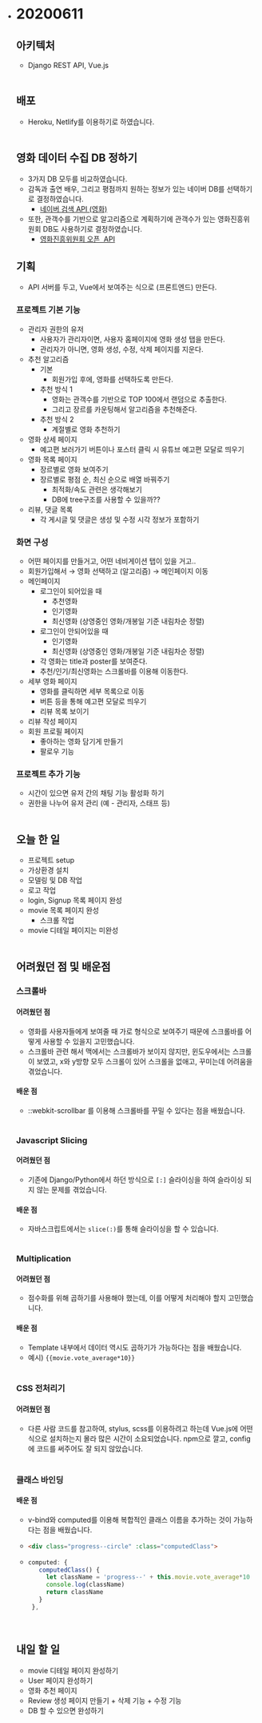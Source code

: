 - # 20200611

  ## 아키텍처

  - Django REST API, Vue.js

  <br>

  ## 배포

  - Heroku, Netlify를 이용하기로 하였습니다.

  <br>

  ## 영화 데이터 수집 DB 정하기

  - 3가지 DB 모두를 비교하였습니다. 
  - 감독과 출연 배우, 그리고 평점까지 원하는 정보가 있는 네이버 DB를 선택하기로 결정하였습니다.
    - <a href="https://developers.naver.com/docs/search/movie/">네이버 검색 API (영화)</a>
  - 또한, 관객수를 기반으로 알고리즘으로 계획하기에 관객수가 있는 영화진흥위원회 DB도 사용하기로 결정하였습니다.
    - <a href="https://www.kobis.or.kr/kobisopenapi/homepg/apiservice/searchServiceInfo.do">영화진흥위원회 오픈  API</a>

  

  ## 기획

  - API 서버를 두고, Vue에서 보여주는 식으로 (프론트엔드) 만든다.

  ### 프로젝트 기본 기능

  - 관리자 권한의 유저
    - 사용자가 관리자이면, 사용자 홈페이지에 영화 생성 탭을 만든다.
    - 관리자가 아니면, 영화 생성, 수정, 삭제 페이지를 지운다.
  - 추천 알고리즘
    - 기본
      - 회원가입 후에, 영화를 선택하도록 만든다.
    - 추천 방식 1
      - 영화는 관객수를 기반으로 TOP 100에서 랜덤으로 추출한다.
      - 그리고 장르를 카운팅해서 알고리즘을 추천해준다.
    - 추천 방식 2
      - 계절별로 영화 추천하기
  - 영화 상세 페이지
    - 예고편 보러가기 버튼이나 포스터 클릭 시 유튜브 예고편 모달로 띄우기 
  - 영화 목록 페이지
    - 장르별로 영화 보여주기
    - 장르별로 평점 순, 최신 순으로 배열 바꿔주기 
      - 최적화/속도 관련은 생각해보기 
      - DB에 tree구조를 사용할 수 있을까?? 
  - 리뷰, 댓글 목록
    - 각 게시글 및 댓글은 생성 및 수정 시각 정보가 포함하기

  ### 화면 구성 

  - 어떤 페이지를 만들거고, 어떤 네비게이션 탭이 있을 거고..
  - 회원가입해서 →  영화 선택하고 (알고리즘) → 메인페이지 이동
  - 메인페이지
    - 로그인이 되어있을 때
      - 추천영화
      - 인기영화 
      - 최신영화 (상영중인 영화/개봉일 기준 내림차순 정렬)
    - 로그인이 안되어있을 때 
      - 인기영화 
      - 최신영화 (상영중인 영화/개봉일 기준 내림차순 정렬)
    - 각 영화는 title과 poster를 보여준다.
    - 추천/인기/최신영화는 스크롤바를 이용해 이동한다.
  - 세부 영화 페이지
    - 영화를 클릭하면 세부 목록으로 이동
    - 버튼 등을 통해 예고편 모달로 띄우기
    - 리뷰 목록 보이기
  - 리뷰 작성 페이지
  - 회원 프로필 페이지
    - 좋아하는 영화 담기게 만들기
    - 팔로우 기능

  ### 프로젝트 추가 기능

  - 시간이 있으면 유저 간의 채팅 기능 활성화 하기 
  - 권한을 나누어 유저 관리 (예 - 관리자, 스태프 등)

  <br>

  ## 오늘 한 일

  - 프로젝트 setup 
  - 가상환경 설치
  - 모델링 및 DB 작업
  - 로고 작업
  - login, Signup 목록 페이지 완성
  - movie 목록 페이지 완성
    - 스크롤 작업
  - movie 디테일 페이지는 미완성 

  

  <br>

  

  ## 어려웠던 점 및 배운점

  ### 스크롤바

  #### 어려웠던 점

  - 영화를 사용자들에게 보여줄 때 가로 형식으로 보여주기 때문에 스크롤바를 어떻게 사용할 수 있을지 고민했습니다.
  - 스크롤바 관련 해서 맥에서는 스크롤바가 보이지 않지만, 윈도우에서는 스크롤이 보였고, x와 y방향 모두 스크롤이 있어 스크롤을 없애고, 꾸미는데 어려움을 겪었습니다.

  #### 배운 점

  - ::webkit-scrollbar 를 이용해 스크롤바를 꾸밀 수 있다는 점을 배웠습니다.

  <br>

  ### Javascript Slicing

  #### 어려웠던 점

  - 기존에 Django/Python에서 하던 방식으로 `[:]` 슬라이싱을 하여 슬라이싱 되지 않는 문제를 겪었습니다.

  #### 배운 점

  - 자바스크립트에서는 `slice(:)`를 통해 슬라이싱을 할 수 있습니다.

  <br>

  ### Multiplication

  #### 어려웠던 점

  - 점수화를 위해 곱하기를 사용해야 했는데, 이를 어떻게 처리해야 할지 고민했습니다.

  #### 배운 점

  - Template 내부에서 데이터 역시도 곱하기가 가능하다는 점을 배웠습니다.
  - 예시) `{{movie.vote_average*10}}`

  <br>

  ### CSS 전처리기 

  #### 어려웠던 점

  - 다른 사람 코드를 참고하여, stylus, scss를 이용하려고 하는데 Vue.js에 어떤 식으로 설치하는지 몰라 많은 시간이 소요되었습니다. npm으로 깔고, config에 코드를 써주어도 잘 되지 않았습니다.

  <br>

  ### 클래스 바인딩

  #### 배운 점

  - v-bind와 computed를 이용해 복합적인 클래스 이름을 추가하는 것이 가능하다는 점을 배웠습니다.

  - ```html
    <div class="progress--circle" :class="computedClass">
    ```

  - ```javascript
    computed: {
       computedClass() {
         let className = 'progress--' + this.movie.vote_average*10
         console.log(className)
         return className
       }
     },
    ```

  <br>

  ## 내일 할 일 

  - movie 디테일 페이지 완성하기
  - User 페이지 완성하기
  - 영화 추천 페이지
  - Review 생성 페이지 만들기  + 삭제 기능 + 수정 기능 
  - DB 할 수 있으면 완성하기

  

  



